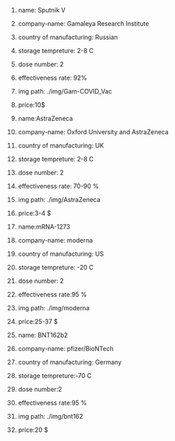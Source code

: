 1. name: Sputnik V 
2. company-name:  Gamaleya Research Institute
3. country of manufacturing: Russian
4. storage tempreture: 2-8 C
5. dose number: 2 
6. effectiveness rate: 92%
7. img path: ./img/Gam-COVID_Vac
8. price:10$

1. name:AstraZeneca
2. company-name:  Oxford University and AstraZeneca
3. country of manufacturing: UK
4. storage tempreture: 2-8 C
5. dose number: 2 
6. effectiveness rate: 70-90 %
7. img path: ./img/AstraZeneca
8. price:3-4 $

1. name:mRNA-1273
2. company-name: moderna 
3. country of manufacturing: US
4. storage tempreture: -20 C
5. dose number: 2 
6. effectiveness rate:95 %
7. img path: ./img/moderna
8. price:25-37 $

1. name: BNT162b2
2. company-name:  pfizer/BioNTech
3. country of manufacturing: Germany
4. storage tempreture:-70 C
5. dose number:2 
6. effectiveness rate:95 %
7. img path: ./img/bnt162
8. price:20 $
